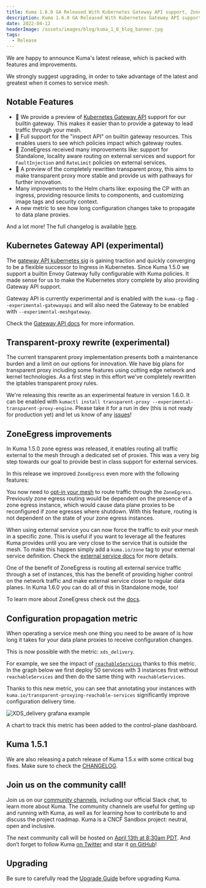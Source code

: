 ```yaml
---
title: Kuma 1.6.0 GA Released With Kubernetes Gateway API support, ZoneEgress improvements, a new and improved transparent-proxy and more.
description: Kuma 1.6.0 GA Released With Kubernetes Gateway API support, ZoneEgress improvements, a new and improved transparent-proxy and more.
date: 2022-04-12
headerImage: /assets/images/blog/kuma_1_6_blog_banner.jpg
tags:
  - Release
---
```


We are happy to announce Kuma's latest release, which is packed with features and improvements.

We strongly suggest upgrading, in order to take advantage of the latest and greatest when it comes to service mesh.

## Notable Features

* 🚀 We provide a preview of [Kubernetes Gateway API](https://gateway-api.sigs.k8s.io/) support for our builtin gateway. This makes it easier than to provide a gateway to lead traffic through your mesh.
* 🚀 Full support for the "inspect API" on builtin gateway resources. This enables users to see which policies impact which gateway routes.
* 🚀 ZoneEgress received many improvements like: support for Standalone, locality aware routing on external services and support for `FaultInjection` and `RateLimit` policies on external services.
* 🚀 A preview of the completely rewritten transparent proxy, this aims to make transparent proxy more stable and provide us with pathways for further innovation.
* Many improvements to the Helm charts like: exposing the CP with an ingress, providing resource limits to components, and customizing image tags and security context.
* A new metric to see how long configuration changes take to propagate to data plane proxies.

And a lot more! The full changelog is available [here](https://github.com/kumahq/kuma/blob/master/CHANGELOG.md).

## Kubernetes Gateway API (experimental)

The [gateway API kubernetes sig](https://gateway-api.sigs.k8s.io/) is gaining traction and quickly converging to be a flexible successor to Ingress in Kubernetes.
Since Kuma 1.5.0 we support a builtin Envoy Gateway fully configurable with Kuma policies.
It made sense for us to make the Kubernetes story complete by also providing Gateway API support.

Gateway API is currently experimental and is enabled with the `kuma-cp` flag `--experimental-gatewayapi` and will also need the Gateway to be enabled with `--experimental-meshgateway`.

Check the [Gateway API docs](https://kuma.io/docs/1.6.x/explore/gateway-api) for more information.

## Transparent-proxy rewrite (experimental)

The current transparent proxy implementation presents both a maintenance burden and a limit on our options for innovation.
We have big plans for transparent proxy including some features using cutting edge network and kernel technologies.
As a first step in this effort we've completely rewritten the iptables transparent proxy rules.

We're releasing this rewrite as an experimental feature in version 1.6.0. It can be enabled with `kumactl install transparent-proxy --experimental-transparent-proxy-engine`.
Please take it for a run in dev (this is not ready for production yet) and let us know of any [issues](https://github.com/kumahq/kuma/issues/new)!

## ZoneEgress improvements

In Kuma 1.5.0 zone egress was released, it enables routing all traffic external to the mesh through a dedicated set of proxies.
This was a very big step towards our goal to provide best in class support for external services.

In this release we improved `ZoneEgress` even more with the following features:

You now need to [opt-in your mesh](https://kuma.io/docs/1.6.x/explore/zoneegress/#configuration) to route traffic through the `ZoneEgress`.
Previously zone egress routing would be dependent on the presence of a zone egress instance, which would cause data plane proxies to be reconfigured if zone egresses where shutdown.
With this feature, routing is not dependent on the state of your zone egress instances.

When using external service you can now force the traffic to exit your mesh in a specific zone.
This is useful if you want to leverage all the features Kuma provides until you are very close to the service that is outside the mesh.
To make this happen simply add a `kuma.io/zone` tag to your external service definition.
Check the [external service docs](https://kuma.io/docs/1.6.x/policies/external-services/#external-services-accessible-from-specific-zone-through-zoneegress) for more details.

One of the benefit of ZoneEgress is routing all external service traffic through a set of instances, this has the benefit of providing higher control on the network traffic and make external service closer to regular data planes.
In Kuma 1.6.0 you can do all of this in Standalone mode, too!

To learn more about ZoneEgress check out the [docs](https://kuma.io/docs/1.6.x/explore/zoneegress).

## Configuration propagation metric

When operating a service mesh one thing you need to be aware of is how long it takes for your data plane proxies to receive configuration changes.

This is now possible with the metric: `xds_delivery`.

For example, we see the impact of [`reachableServices`](https://kuma.io/docs/1.6.x/networking/transparent-proxying/#reachable-services) thanks to this metric.
In the graph below we first deploy 50 services with 3 instances first without `reachableServices` and then do the same thing with `reachableServices`.

Thanks to this new metric, you can see that annotating your instances with `kuma.io/transparent-proxying-reachable-services` significantly improve configuration delivery time.

![XDS_delivery grafana example](/images/blog/kuma1.6.0_xds_delivery.png)

A chart to track this metric has been added to the control-plane dashboard.

## Kuma 1.5.1

We are also releasing a patch release of Kuma 1.5.x with some critical bug fixes.
Make sure to check the [CHANGELOG](https://github.com/kumahq/kuma/blob/master/CHANGELOG.md).

## Join us on the community call!

Join us on our [community channels](https://kuma.io/community/), including our official Slack chat, to learn more about Kuma.
The community channels are useful for getting up and running with Kuma, as well as for learning how to contribute to and discuss the project roadmap.
Kuma is a CNCF Sandbox project: neutral, open and inclusive.

The next community call will be hosted on [April 13th at 8:30am PDT](https://kuma.io/community/).
And don’t forget to follow Kuma [on Twitter](https://twitter.com/kumamesh) and star it [on GitHub](https://github.com/kumahq/kuma)!

## Upgrading

Be sure to carefully read the [Upgrade Guide](https://github.com/kumahq/kuma/blob/master/UPGRADE.md) before upgrading Kuma.
